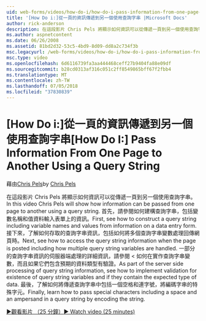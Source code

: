 ```yaml
---
uid: web-forms/videos/how-do-i/how-do-i-pass-information-from-one-page-to-another-using-a-query-string
title: '[How Do i:]從一頁的資訊傳遞到另一個使用查詢字串 |Microsoft Docs'
author: rick-anderson
description: 在這段影片 Chris Pels 將顯示如何資訊可以從傳遞一頁到另一個使用查詢字串。 首先，請參閱如何建構中的查詢字串...
ms.author: aspnetcontent
ms.date: 06/26/2008
ms.assetid: 81bd2d32-53c5-4bd9-8d09-dd8a2c734f3b
msc.legacyurl: /web-forms/videos/how-do-i/how-do-i-pass-information-from-one-page-to-another-using-a-query-string
msc.type: video
ms.openlocfilehash: 6d6116739fa3aa444468ceff27b9404fa88e09df
ms.sourcegitcommit: b28cd0313af316c051c2ff8549865bff67f2fbb4
ms.translationtype: MT
ms.contentlocale: zh-TW
ms.lasthandoff: 07/05/2018
ms.locfileid: "37830839"
---
```

<a name="how-do-i-pass-information-from-one-page-to-another-using-a-query-string"></a><span data-ttu-id="8a2d7-104">[How Do i:]從一頁的資訊傳遞到另一個使用查詢字串</span><span class="sxs-lookup"><span data-stu-id="8a2d7-104">[How Do I:] Pass Information From One Page to Another Using a Query String</span></span>
====================
<span data-ttu-id="8a2d7-105">藉由[Chris Pels](https://twitter.com/chrispels)</span><span class="sxs-lookup"><span data-stu-id="8a2d7-105">by [Chris Pels](https://twitter.com/chrispels)</span></span>

<span data-ttu-id="8a2d7-106">在這段影片 Chris Pels 將顯示如何資訊可以從傳遞一頁到另一個使用查詢字串。</span><span class="sxs-lookup"><span data-stu-id="8a2d7-106">In this video Chris Pels will show how information can be passed from one page to another using a query string.</span></span> <span data-ttu-id="8a2d7-107">首先，請參閱如何建構查詢字串，包括變數名稱和值資料輸入表單上的資訊。</span><span class="sxs-lookup"><span data-stu-id="8a2d7-107">First, see how to construct a query string including variable names and values from information on a data entry form.</span></span> <span data-ttu-id="8a2d7-108">接下來，了解如何存取的查詢字串資訊，包括如何將多個查詢字串變數處理回傳網頁時。</span><span class="sxs-lookup"><span data-stu-id="8a2d7-108">Next, see how to access the query string information when the page is posted including how multiple query string variables are handled.</span></span> <span data-ttu-id="8a2d7-109">一部分的查詢字串資訊的伺服器端處理的詳細資訊，請參閱 < 如何在實作查詢字串變數，而且如果它們包含預期的資料類型有驗證。</span><span class="sxs-lookup"><span data-stu-id="8a2d7-109">As part of the server side processing of query string information, see how to implement validation for existence of query string variables and if they contain the expected type of data.</span></span> <span data-ttu-id="8a2d7-110">最後，了解如何將傳遞查詢字串中包括一個空格和連字號，將編碼字串的特殊字元。</span><span class="sxs-lookup"><span data-stu-id="8a2d7-110">Finally, learn how to pass special characters including a space and an ampersand in a query string by encoding the string.</span></span>

[<span data-ttu-id="8a2d7-111">&#9654;觀看影片 （25 分鐘）</span><span class="sxs-lookup"><span data-stu-id="8a2d7-111">&#9654; Watch video (25 minutes)</span></span>](https://channel9.msdn.com/Blogs/ASP-NET-Site-Videos/how-do-i-pass-information-from-one-page-to-another-using-a-query-string)
